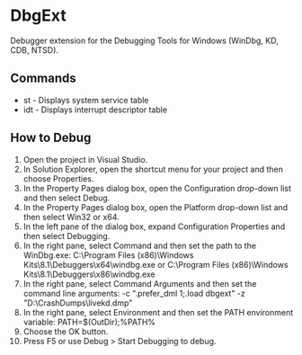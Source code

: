 # DbgExt

Debugger extension for the Debugging Tools for Windows (WinDbg, KD, CDB, NTSD).

## Commands

* st   - Displays system service table
* idt  - Displays interrupt descriptor table

## How to Debug

1. Open the project in Visual Studio.
2. In Solution Explorer, open the shortcut menu for your project and then choose Properties.
3. In the Property Pages dialog box, open the Configuration drop-down list and then select Debug.
4. In the Property Pages dialog box, open the Platform drop-down list and then select Win32 or x64.
5. In the left pane of the dialog box, expand Configuration Properties and then select Debugging.
6. In the right pane, select Command and then set the path to the WinDbg.exe:
C:\Program Files (x86)\Windows Kits\8.1\Debuggers\x64\windbg.exe or
C:\Program Files (x86)\Windows Kits\8.1\Debuggers\x86\windbg.exe
7. In the right pane, select Command Arguments and then set the command line arguments:
-c ".prefer_dml 1;.load dbgext" -z "D:\CrashDumps\livekd.dmp"
8. In the right pane, select Environment and then set the PATH environment variable: PATH=$(OutDir);%PATH%
9. Choose the OK button.
10. Press F5 or use Debug > Start Debugging to debug.